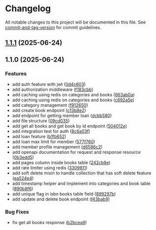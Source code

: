 # Changelog

All notable changes to this project will be documented in this file. See [commit-and-tag-version](https://github.com/absolute-version/commit-and-tag-version) for commit guidelines.

## [1.1.1](https://github.com/masmuss/hono-elibrary/compare/v1.1.0...v1.1.1) (2025-06-24)

## 1.1.0 (2025-06-24)


### Features

* add auth feature with jwt ([0d4c603](https://github.com/masmuss/hono-elibrary/commit/0d4c603c688465fa40c2eb756546db1bc0bc43de))
* add authorization middleware ([f183cbb](https://github.com/masmuss/hono-elibrary/commit/f183cbb1ab75ac4823e1e01fc5c10807a9776e85))
* add caching using redis on categories and books ([663ab0a](https://github.com/masmuss/hono-elibrary/commit/663ab0a4b87849ece432fbec84bc068639079f2e))
* add caching using redis on categories and books ([c692a5e](https://github.com/masmuss/hono-elibrary/commit/c692a5e14b4ad0967a42582d54f60ac9a99db99b))
* add category management ([f912650](https://github.com/masmuss/hono-elibrary/commit/f91265097ff48e799b5d7dcc25517cee478ccb5f))
* add create book endpoint ([c13b8e2](https://github.com/masmuss/hono-elibrary/commit/c13b8e2e39a16fd79e5cb97e334388e6c95f4bba))
* add endpoint for getting member loan ([dcbb580](https://github.com/masmuss/hono-elibrary/commit/dcbb58044e4accacca5c4900b7c1d3b7a32f5d52))
* add file structure ([09cd035](https://github.com/masmuss/hono-elibrary/commit/09cd0355e02a33e3ca79a8fc02c41342fd0af75f))
* add get all books and get book by id endpoint ([504012e](https://github.com/masmuss/hono-elibrary/commit/504012e421c1de01a933db4fdbe2971bcc956e7d))
* add integration test for auth ([8c6a03f](https://github.com/masmuss/hono-elibrary/commit/8c6a03f59bb525cc963a13a46d375ef10e00b30d))
* add loan feature ([b1fb652](https://github.com/masmuss/hono-elibrary/commit/b1fb65262a788164eb3f1246e7933c6a9155194a))
* add loan max limit for member ([577f760](https://github.com/masmuss/hono-elibrary/commit/577f760faabcbf9acec4bfcf63447bf9a0fe8c73))
* add member profile management ([d6586c2](https://github.com/masmuss/hono-elibrary/commit/d6586c25cb23f398d9d253973314331aaeaede87))
* add openapi documentation for request and response resource ([0b3edd5](https://github.com/masmuss/hono-elibrary/commit/0b3edd5eefd4c4215099dafbff71ef5d97891883))
* add pages column inside books table ([242cb8e](https://github.com/masmuss/hono-elibrary/commit/242cb8eea6380adfe03990cea3e4c38c2f70ffe9))
* add rate limiter using redis ([3309811](https://github.com/masmuss/hono-elibrary/commit/33098112ce2aad547fb085a7840c6c5f749e8f15))
* add soft delete mixin to handle collection that has soft delete feature ([ea524e4](https://github.com/masmuss/hono-elibrary/commit/ea524e48091fc2d71a3aa3d26c0ca35cd4517dd2))
* add timestamp helper and implement into categories and book table ([890b8f6](https://github.com/masmuss/hono-elibrary/commit/890b8f6dfc1e572949f4197d094e7e77e8fc665e))
* add unique flag in isbn books table field ([899297b](https://github.com/masmuss/hono-elibrary/commit/899297b265e21602a0d95f17c13fd662e8676d1e))
* add update and delete book endpoint ([f43bab9](https://github.com/masmuss/hono-elibrary/commit/f43bab9c439fa907bb6666172416001c99ed4193))


### Bug Fixes

* fix get all books response ([b2bcea9](https://github.com/masmuss/hono-elibrary/commit/b2bcea9e027cb45086112f5ac439412c5de00be3))
